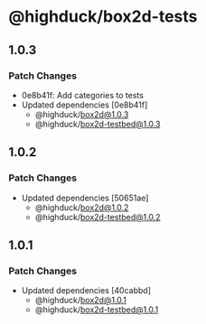 # @highduck/box2d-tests

## 1.0.3

### Patch Changes

- 0e8b41f: Add categories to tests
- Updated dependencies [0e8b41f]
  - @highduck/box2d@1.0.3
  - @highduck/box2d-testbed@1.0.3

## 1.0.2

### Patch Changes

- Updated dependencies [50651ae]
  - @highduck/box2d@1.0.2
  - @highduck/box2d-testbed@1.0.2

## 1.0.1

### Patch Changes

- Updated dependencies [40cabbd]
  - @highduck/box2d@1.0.1
  - @highduck/box2d-testbed@1.0.1
